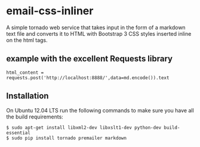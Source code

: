 # email-css-inliner

A simple tornado web service that takes input in the form of a markdown text file and converts it to HTML with Bootstrap 3 CSS styles inserted inline on the html tags.

## example with the excellent Requests library

    html_content = requests.post('http://localhost:8888/',data=md.encode()).text

## Installation

On Ubuntu 12.04 LTS run the following commands to make sure you have all the build requirements:

    $ sudo apt-get install libxml2-dev libxslt1-dev python-dev build-essential
    $ sudo pip install tornado premailer markdown
